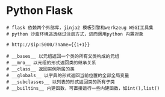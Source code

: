 # Python Flask

<!--last modify: 20230814-->



```
# flask 依赖两个外部库，jinja2 模板引擎和werkzeug WSGI工具集
# python 沙盒环境逃逸绕过注册方式，进而调用python 内置对象

# http://$ip:5000/?name={{1+1}}

# __bases__ 以元组返回一个类的所有父类构成的元组
# __mro__ 以元组的形式返回类的继承关系
# __class__ 返回实例所属的类
# __globals__ 以字典的形式返回当前位置的全部全局变量
# __subclasses__ 以列表的形式返回类的所有子类
# __builtins__ 内建函数，可直接运行一些内建函数，如int(),list()
```

